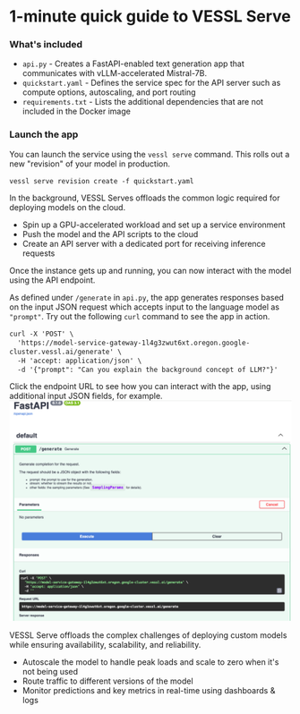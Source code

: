 # 1-minute quick guide to VESSL Serve

### What's included
* `api.py` - Creates a FastAPI-enabled text generation app that communicates with vLLM-accelerated Mistral-7B.
* `quickstart.yaml` - Defines the service spec for the API server such as compute options, autoscaling, and port routing
* `requirements.txt` - Lists the additional dependencies that are not included in the Docker image

### Launch the app
You can launch the service using the `vessl serve` command. This rolls out a new "revision" of your model in production.
```
vessl serve revision create -f quickstart.yaml
```
In the background, VESSL Serves offloads the common logic required for deploying models on the cloud.
* Spin up a GPU-accelerated workload and set up a service environment
* Push the model and the API scripts to the cloud
* Create an API server with a dedicated port for receiving inference requests

Once the instance gets up and running, you can now interact with the model using the API endpoint. 

As defined under `/generate` in `api.py`, the app generates responses based on the input JSON request which accepts input to the language model as `"prompt"`. Try out the following `curl` command to see the app in action. 
```
curl -X 'POST' \
  'https://model-service-gateway-1l4g3zwut6xt.oregon.google-cluster.vessl.ai/generate' \
  -H 'accept: application/json' \
  -d '{"prompt": "Can you explain the background concept of LLM?"}'
```

Click the endpoint URL to see how you can interact with the app, using additional input JSON fields, for example. 
![](assets/fastapi.png)

VESSL Serve offloads the complex challenges of deploying custom models while ensuring availability, scalability, and reliability.
* Autoscale the model to handle peak loads and scale to zero when it's not being used
* Route traffic to different versions of the model
* Monitor predictions and key metrics in real-time using dashboards & logs
